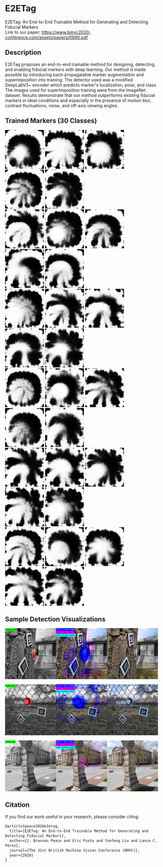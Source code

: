# E2ETag
E2ETag: An End-to-End Trainable Method for Generating and Detecting Fiducial Markers<br/>
Link to our paper: https://www.bmvc2020-conference.com/assets/papers/0890.pdf <br/>

## Description
E2ETag proposes an end-to-end trainable method for designing, detecting, and enabling fiducial markers with deep learning.  Our method is made possible by introducing back-propagatable marker augmentation and superimposition into training.  The detector used was a modified DeepLabV3+ encoder which predicts marker's localization, pose, and class.  The images used for superimposition training were from the ImageNet dataset.  Results demonstrate that our method outperforms existing fiducial markers in ideal conditions and especially in the presence of motion blur, contrast fluctuations, noise, and off-axis viewing angles. <br/>

## Trained Markers (30 Classes)
<img src='tags/marker01.png' /> <img src='tags/marker02.png' /> <img src='tags/marker03.png' /> <img src='tags/marker04.png' /> <img src='tags/marker05.png' /> </br>
<img src='tags/marker06.png' /> <img src='tags/marker07.png' /> <img src='tags/marker08.png' /> <img src='tags/marker09.png' /> <img src='tags/marker10.png' /> </br>
<img src='tags/marker11.png' /> <img src='tags/marker12.png' /> <img src='tags/marker13.png' /> <img src='tags/marker14.png' /> <img src='tags/marker15.png' /> </br>
<img src='tags/marker16.png' /> <img src='tags/marker17.png' /> <img src='tags/marker18.png' /> <img src='tags/marker19.png' /> <img src='tags/marker20.png' /> </br>
<img src='tags/marker21.png' /> <img src='tags/marker22.png' /> <img src='tags/marker23.png' /> <img src='tags/marker24.png' /> <img src='tags/marker25.png' /> </br>
<img src='tags/marker26.png' /> <img src='tags/marker27.png' /> <img src='tags/marker28.png' /> <img src='tags/marker29.png' /> <img src='tags/marker30.png' /> </br>

## Sample Detection Visualizations
<img src='output/images/00001.png' /> </br>

<img src='output/images/00045.png' /> </br>

<img src='output/images/00133.png' />

## Citation
If you find our work useful in your research, please consider citing:

	@article{peace2020e2etag,
	  title={E2ETag: An End-to-End Trainable Method for Generating and Detecting Fiducial Markers},
	  author={J. Brennan Peace and Eric Psota and Yanfeng Liu and Lance C. Pérez},
	  journal={The 31st British Machine Vision Conference (BMVC)},
	  year={2020}
	}
